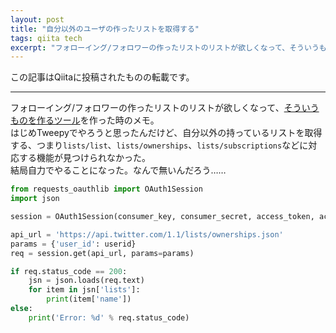 ```yaml
---
layout: post
title: "自分以外のユーザの作ったリストを取得する"
tags: qiita tech
excerpt: "フォローイング/フォロワーの作ったリストのリストが欲しくなって、そういうものを作るツールを作った時のメモ。"
---
```

この記事はQiitaに投稿されたものの転載です。

---
フォローイング/フォロワーの作ったリストのリストが欲しくなって、[そういうものを作るツール](https://gist.github.com/kotet/ad067397124278804718366b88c12ff2)を作った時のメモ。  
はじめTweepyでやろうと思ったんだけど、自分以外の持っているリストを取得する、つまり`lists/list`、`lists/ownerships`、`lists/subscriptions`などに対応する機能が見つけられなかった。  
結局自力でやることになった。なんで無いんだろう……

```python
from requests_oauthlib import OAuth1Session
import json

session = OAuth1Session(consumer_key, consumer_secret, access_token, access_token_secret)

api_url = 'https://api.twitter.com/1.1/lists/ownerships.json'
params = {'user_id': userid}
req = session.get(api_url, params=params)

if req.status_code == 200:
    jsn = json.loads(req.text)
    for item in jsn['lists']:
        print(item['name'])
else:
    print('Error: %d' % req.status_code)
```
